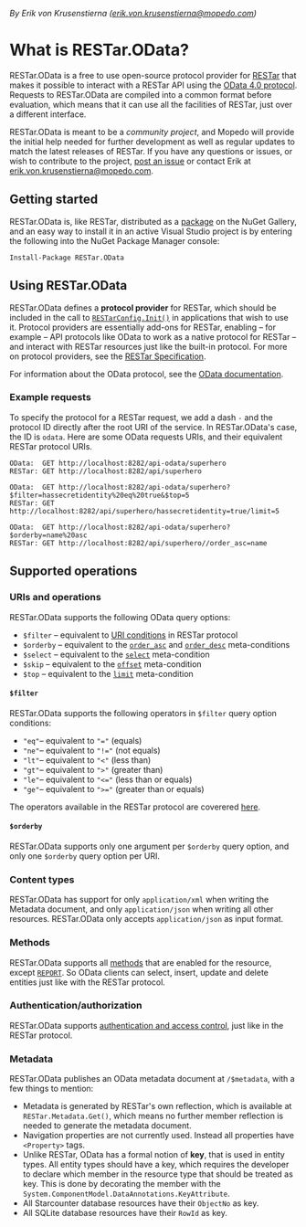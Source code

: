 _By Erik von Krusenstierna (erik.von.krusenstierna@mopedo.com)_

# What is RESTar.OData?

RESTar.OData is a free to use open-source protocol provider for [RESTar](https://develop.mopedo.com/RESTar/) that makes it possible to interact with a RESTar API using the [OData 4.0 protocol](http://www.odata.org/). Requests to RESTar.OData are compiled into a common format before evaluation, which means that it can use all the facilities of RESTar, just over a different interface.

RESTar.OData is meant to be a _community project_, and Mopedo will provide the initial help needed for further development as well as regular updates to match the latest releases of RESTar. If you have any questions or issues, or wish to contribute to the project, [post an issue](https://github.com/Mopedo/RESTar.OData/issues) or contact Erik at erik.von.krusenstierna@mopedo.com.

## Getting started

RESTar.OData is, like RESTar, distributed as a [package](https://www.nuget.org/packages/RESTar.OData) on the NuGet Gallery, and an easy way to install it in an active Visual Studio project is by entering the following into the NuGet Package Manager console:

```
Install-Package RESTar.OData
```

## Using RESTar.OData

RESTar.OData defines a **protocol provider** for RESTar, which should be included in the call to [`RESTarConfig.Init()`](https://develop.mopedo.com/RESTar/Developing%20a%20RESTar%20API/RESTarConfig.Init/) in applications that wish to use it. Protocol providers are essentially add-ons for RESTar, enabling – for example – API protocols like OData to work as a native protocol for RESTar – and interact with RESTar resources just like the built-in protocol. For more on protocol providers, see the [RESTar Specification](https://develop.mopedo.com/RESTar/Developing%20a%20RESTar%20API/Protocol%20providers/).

For information about the OData protocol, see the [OData documentation](http://www.odata.org/documentation/).

### Example requests

To specify the protocol for a RESTar request, we add a dash `-` and the protocol ID directly after the root URI of the service. In RESTar.OData's case, the ID is `odata`. Here are some OData requests URIs, and their equivalent RESTar protocol URIs.

```
OData:  GET http://localhost:8282/api-odata/superhero
RESTar: GET http://localhost:8282/api/superhero
```

```
OData:  GET http://localhost:8282/api-odata/superhero?$filter=hassecretidentity%20eq%20true&$top=5
RESTar: GET http://localhost:8282/api/superhero/hassecretidentity=true/limit=5
```

```
OData:  GET http://localhost:8282/api-odata/superhero?$orderby=name%20asc
RESTar: GET http://localhost:8282/api/superhero//order_asc=name
```

## Supported operations

### URIs and operations

RESTar.OData supports the following OData query options:

- `$filter` – equivalent to [URI conditions](https://develop.mopedo.com/RESTar/Consuming%20a%20RESTar%20API/URI/Conditions/) in RESTar protocol
- `$orderby` – equivalent to the [`order_asc`](https://develop.mopedo.com/RESTar/Consuming%20a%20RESTar%20API/URI/Meta-conditions/#order_asc) and [`order_desc`](https://develop.mopedo.com/RESTar/Consuming%20a%20RESTar%20API/URI/Meta-conditions/#order_desc) meta-conditions
- `$select` – equivalent to the [`select`](https://develop.mopedo.com/RESTar/Consuming%20a%20RESTar%20API/URI/Meta-conditions/#select) meta-condition
- `$skip` – equivalent to the [`offset`](https://develop.mopedo.com/RESTar/Consuming%20a%20RESTar%20API/URI/Meta-conditions/#offset) meta-condition
- `$top` – equivalent to the [`limit`](https://develop.mopedo.com/RESTar/Consuming%20a%20RESTar%20API/URI/Meta-conditions/#limit) meta-condition

#### `$filter`

RESTar.OData supports the following operators in `$filter` query option conditions:

- `"eq"`– equivalent to `"="` (equals)
- `"ne"`– equivalent to `"!="` (not equals)
- `"lt"`– equivalent to `"<"` (less than)
- `"gt"`– equivalent to `">"` (greater than)
- `"le"`– equivalent to `"<="` (less than or equals)
- `"ge"`– equivalent to `">="` (greater than or equals)

The operators available in the RESTar protocol are coverered [here](https://develop.mopedo.com/RESTar/Consuming%20a%20RESTar%20API/URI/Conditions/#operators).

#### `$orderby`

RESTar.OData supports only one argument per `$orderby` query option, and only one `$orderby` query option per URI.

### Content types

RESTar.OData has support for only `application/xml` when writing the Metadata document, and only `application/json` when writing all other resources. RESTar.OData only accepts `application/json` as input format.

### Methods

RESTar.OData supports all [methods](https://develop.mopedo.com/RESTar/Consuming%20a%20RESTar%20API/Methods/) that are enabled for the resource, except [`REPORT`](https://develop.mopedo.com/RESTar/Consuming%20a%20RESTar%20API/Methods/#report). So OData clients can select, insert, update and delete entities just like with the RESTar protocol.

### Authentication/authorization

RESTar.OData supports [authentication and access control](https://develop.mopedo.com/RESTar/Consuming%20a%20RESTar%20API/Headers/#authorization), just like in the RESTar protocol.

### Metadata

RESTar.OData publishes an OData metadata document at `/$metadata`, with a few things to mention:

- Metadata is generated by RESTar's own reflection, which is available at `RESTar.Metadata.Get()`, which means no further member reflection is needed to generate the metadata document.
- Navigation properties are not currently used. Instead all properties have `<Property>` tags.
- Unlike RESTar, OData has a formal notion of **key**, that is used in entity types. All entity types should have a key, which requires the developer to declare which member in the resource type that should be treated as key. This is done by decorating the member with the `System.ComponentModel.DataAnnotations.KeyAttribute`.
- All Starcounter database resources have their `ObjectNo` as key.
- All SQLite database resources have their `RowId` as key.
